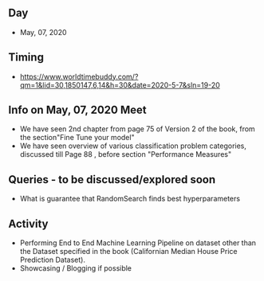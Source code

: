 ## Day
  - May, 07, 2020
## Timing
- https://www.worldtimebuddy.com/?qm=1&lid=30,1850147,6,14&h=30&date=2020-5-7&sln=19-20


## Info on May, 07, 2020 Meet
- We have seen 2nd chapter from  page 75 of Version 2 of the book,  from the section"Fine Tune your model"
- We have seen overview of various classification problem categories,  discussed till Page 88 , before section "Performance Measures"

## Queries - to be discussed/explored soon
- What is guarantee that RandomSearch finds best hyperparameters

## Activity
- Performing End to End Machine Learning Pipeline on dataset other than  the Dataset specified in the book (Californian Median House Price Prediction Dataset).
- Showcasing / Blogging if possible
